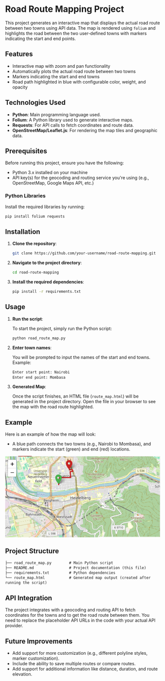

# Road Route Mapping Project

This project generates an interactive map that displays the actual road route between two towns using API data. The map is rendered using `folium` and highlights the road between the two user-defined towns with markers indicating the start and end points.

## Features
- Interactive map with zoom and pan functionality
- Automatically plots the actual road route between two towns
- Markers indicating the start and end towns
- Road path highlighted in blue with configurable color, weight, and opacity

## Technologies Used
- **Python**: Main programming language used.
- **Folium**: A Python library used to generate interactive maps.
- **Requests**: For API calls to fetch coordinates and route data.
- **OpenStreetMap/Leaflet.js**: For rendering the map tiles and geographic data.

## Prerequisites

Before running this project, ensure you have the following:

- Python 3.x installed on your machine
- API key(s) for the geocoding and routing service you're using (e.g., OpenStreetMap, Google Maps API, etc.)

### Python Libraries

Install the required libraries by running:

```bash
pip install folium requests
```

## Installation

1. **Clone the repository**:

   ```bash
   git clone https://github.com/your-username/road-route-mapping.git
   ```

2. **Navigate to the project directory**:

   ```bash
   cd road-route-mapping
   ```

3. **Install the required dependencies**:

   ```bash
   pip install -r requirements.txt
   ```

## Usage

1. **Run the script**:

   To start the project, simply run the Python script:

   ```bash
   python road_route_map.py
   ```

2. **Enter town names**:

   You will be prompted to input the names of the start and end towns. Example:

   ```bash
   Enter start point: Nairobi
   Enter end point: Mombasa
   ```

3. **Generated Map**:

   Once the script finishes, an HTML file (`route_map.html`) will be generated in the project directory. Open the file in your browser to see the map with the road route highlighted.

## Example

Here is an example of how the map will look:

- A blue path connects the two towns (e.g., Nairobi to Mombasa), and markers indicate the start (green) and end (red) locations.
  
![Map Example](image.png)

## Project Structure

```
├── road_route_map.py        # Main Python script
├── README.md                # Project documentation (this file)
├── requirements.txt         # Python dependencies
└── route_map.html           # Generated map output (created after running the script)
```

## API Integration

The project integrates with a geocoding and routing API to fetch coordinates for the towns and to get the road route between them. You need to replace the placeholder API URLs in the code with your actual API provider.

## Future Improvements

- Add support for more customization (e.g., different polyline styles, marker customization).
- Include the ability to save multiple routes or compare routes.
- Add support for additional information like distance, duration, and route elevation.





